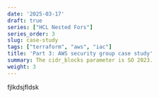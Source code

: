 ```yaml
---
date: '2025-03-17'
draft: true
series: ["HCL Nested Fors"]
series_order: 3
slug: case-study
tags: ["terraform", "aws", "iac"]
title: 'Part 3: AWS security group case study'
summary: The cidr_blocks parameter is SO 2023.
weight: 3
---
```


fjlkdsjfldsk